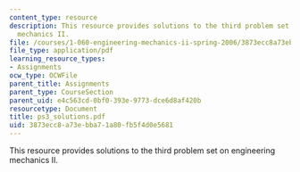 ```yaml
---
content_type: resource
description: This resource provides solutions to the third problem set on engineering
  mechanics II.
file: /courses/1-060-engineering-mechanics-ii-spring-2006/3873ecc8a73ebba71a80fb5f4d0e5681_ps3_solutions.pdf
file_type: application/pdf
learning_resource_types:
- Assignments
ocw_type: OCWFile
parent_title: Assignments
parent_type: CourseSection
parent_uid: e4c563cd-0bf0-393e-9773-dce6d8af420b
resourcetype: Document
title: ps3_solutions.pdf
uid: 3873ecc8-a73e-bba7-1a80-fb5f4d0e5681
---
```

This resource provides solutions to the third problem set on engineering mechanics II.